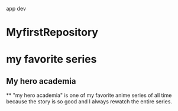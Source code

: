 app dev
# MyfirstRepository
# my favorite series
## My hero academia
** "my hero academia" is one of my favorite anime series of all time because the story is so good and I always rewatch the entire series.
